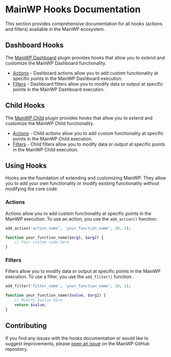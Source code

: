 # MainWP Hooks Documentation

This section provides comprehensive documentation for all hooks (actions and filters) available in the MainWP ecosystem.

## Dashboard Hooks

The [MainWP Dashboard](dashboard/index.md) plugin provides hooks that allow you to extend and customize the MainWP Dashboard functionality.

- [Actions](dashboard/actions.md) - Dashboard actions allow you to add custom functionality at specific points in the MainWP Dashboard execution.
- [Filters](dashboard/filters.md) - Dashboard filters allow you to modify data or output at specific points in the MainWP Dashboard execution.

## Child Hooks

The [MainWP Child](child/index.md) plugin provides hooks that allow you to extend and customize the MainWP Child functionality.

- [Actions](child/actions.md) - Child actions allow you to add custom functionality at specific points in the MainWP Child execution.
- [Filters](child/filters.md) - Child filters allow you to modify data or output at specific points in the MainWP Child execution.

## Using Hooks

Hooks are the foundation of extending and customizing MainWP. They allow you to add your own functionality or modify existing functionality without modifying the core code.

### Actions

Actions allow you to add custom functionality at specific points in the MainWP execution. To use an action, you use the `add_action()` function:

```php
add_action('action_name', 'your_function_name', 10, 2);

function your_function_name($arg1, $arg2) {
    // Your custom code here
}
```

### Filters

Filters allow you to modify data or output at specific points in the MainWP execution. To use a filter, you use the `add_filter()` function:

```php
add_filter('filter_name', 'your_function_name', 10, 2);

function your_function_name($value, $arg2) {
    // Modify $value here
    return $value;
}
```

## Contributing

If you find any issues with the hooks documentation or would like to suggest improvements, please [open an issue](https://github.com/mainwp/mainwp/issues) on the MainWP GitHub repository.
